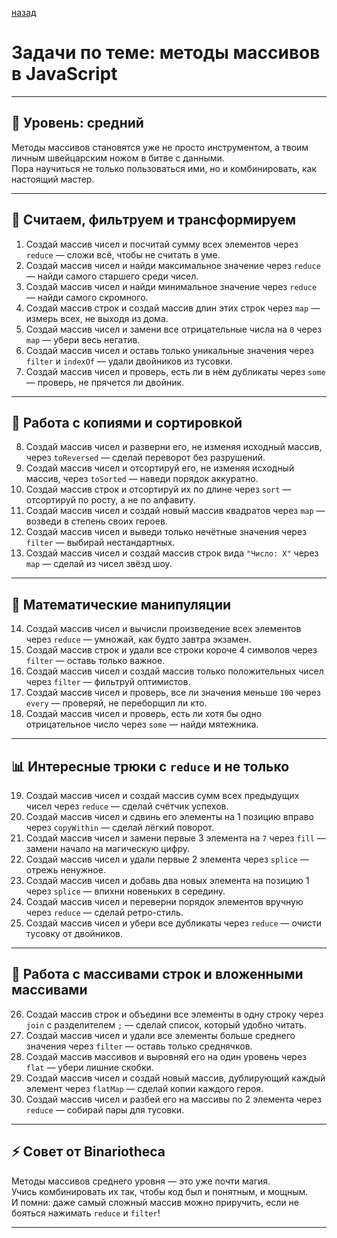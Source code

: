 [назад](pages/menuGitHub.md)

# Задачи по теме: методы массивов в JavaScript

---

## 🧠 Уровень: средний  
Методы массивов становятся уже не просто инструментом, а твоим личным швейцарским ножом в битве с данными.  
Пора научиться не только пользоваться ими, но и комбинировать, как настоящий мастер.

---

## 🔢 Считаем, фильтруем и трансформируем

1. Создай массив чисел и посчитай сумму всех элементов через `reduce` — сложи всё, чтобы не считать в уме.  
2. Создай массив чисел и найди максимальное значение через `reduce` — найди самого старшего среди чисел.  
3. Создай массив чисел и найди минимальное значение через `reduce` — найди самого скромного.  
4. Создай массив строк и создай массив длин этих строк через `map` — измерь всех, не выходя из дома.  
5. Создай массив чисел и замени все отрицательные числа на `0` через `map` — убери весь негатив.  
6. Создай массив чисел и оставь только уникальные значения через `filter` и `indexOf` — удали двойников из тусовки.  
7. Создай массив чисел и проверь, есть ли в нём дубликаты через `some` — проверь, не прячется ли двойник.  

---

## 🔄 Работа с копиями и сортировкой

8. Создай массив чисел и разверни его, не изменяя исходный массив, через `toReversed` — сделай переворот без разрушений.  
9. Создай массив чисел и отсортируй его, не изменяя исходный массив, через `toSorted` — наведи порядок аккуратно.  
10. Создай массив строк и отсортируй их по длине через `sort` — отсортируй по росту, а не по алфавиту.  
11. Создай массив чисел и создай новый массив квадратов через `map` — возведи в степень своих героев.  
12. Создай массив чисел и выведи только нечётные значения через `filter` — выбирай нестандартных.  
13. Создай массив чисел и создай массив строк вида `"Число: X"` через `map` — сделай из чисел звёзд шоу.  

---

## 🔢 Математические манипуляции

14. Создай массив чисел и вычисли произведение всех элементов через `reduce` — умножай, как будто завтра экзамен.  
15. Создай массив строк и удали все строки короче 4 символов через `filter` — оставь только важное.  
16. Создай массив чисел и создай массив только положительных чисел через `filter` — фильтруй оптимистов.  
17. Создай массив чисел и проверь, все ли значения меньше `100` через `every` — проверяй, не переборщил ли кто.  
18. Создай массив чисел и проверь, есть ли хотя бы одно отрицательное число через `some` — найди мятежника.  

---

## 📊 Интересные трюки с `reduce` и не только

19. Создай массив чисел и создай массив сумм всех предыдущих чисел через `reduce` — сделай счётчик успехов.  
20. Создай массив чисел и сдвинь его элементы на 1 позицию вправо через `copyWithin` — сделай лёгкий поворот.  
21. Создай массив чисел и замени первые 3 элемента на `7` через `fill` — замени начало на магическую цифру.  
22. Создай массив чисел и удали первые 2 элемента через `splice` — отрежь ненужное.  
23. Создай массив чисел и добавь два новых элемента на позицию 1 через `splice` — впихни новеньких в середину.  
24. Создай массив чисел и переверни порядок элементов вручную через `reduce` — сделай ретро-стиль.  
25. Создай массив чисел и убери все дубликаты через `reduce` — очисти тусовку от двойников.

---

## 📎 Работа с массивами строк и вложенными массивами

26. Создай массив строк и объедини все элементы в одну строку через `join` с разделителем `;` — сделай список, который удобно читать.  
27. Создай массив чисел и удали все элементы больше среднего значения через `filter` — оставь только среднячков.  
28. Создай массив массивов и выровняй его на один уровень через `flat` — убери лишние скобки.  
29. Создай массив чисел и создай новый массив, дублирующий каждый элемент через `flatMap` — сделай копии каждого героя.  
30. Создай массив чисел и разбей его на массивы по 2 элемента через `reduce` — собирай пары для тусовки.

---

## ⚡ Совет от Binariotheca

Методы массивов среднего уровня — это уже почти магия.  
Учись комбинировать их так, чтобы код был и понятным, и мощным.  
И помни: даже самый сложный массив можно приручить, если не бояться нажимать `reduce` и `filter`!

---
